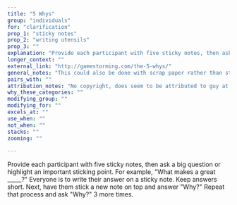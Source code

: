 ```yaml
---
title: "5 Whys"
group: "individuals"
for: "clarification"
prop_1: "sticky notes"
prop_2: "writing utensils"
prop_3: ""
explanation: "Provide each participant with five sticky notes, then ask a big question or highlight an important sticking point. For example, \"What makes a great _____?\" Everyone is to write their answer on a sticky note. Keep answers short. Next, have them stick a new note on top and answer \"Why?\" Repeat that process and ask \"Why?\" 3 more times."
longer_context: ""
external_link: "http://gamestorming.com/the-5-whys/"
general_notes: "This could also be done with scrap paper rather than sticky notes."
pairs_with: ""
attribution_notes: "No copyright, does seem to be attributed to guy at Toyota in the 30s. https://www.toolshero.com/problem-solving/5-whys-analysis/"
why_these_categories: ""
modifying_group: ""
modifying_for: ""
excels_at: ""
use_when: ""
not_when: ""
stacks: ""
zooming: ""

---
```


Provide each participant with five sticky notes, then ask a big question or highlight an important sticking point. For example, "What makes a great _____?" Everyone is to write their answer on a sticky note. Keep answers short. Next, have them stick a new note on top and answer "Why?" Repeat that process and ask "Why?" 3 more times.

